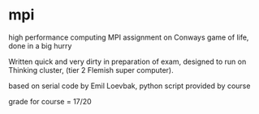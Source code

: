 # mpi
high performance computing MPI assignment on Conways game of life, done in a big hurry

Written quick and very dirty in preparation of exam, designed to run on Thinking cluster, (tier 2 Flemish super computer).

based on serial code by Emil Loevbak,
python script provided by course 

grade for course = 17/20
